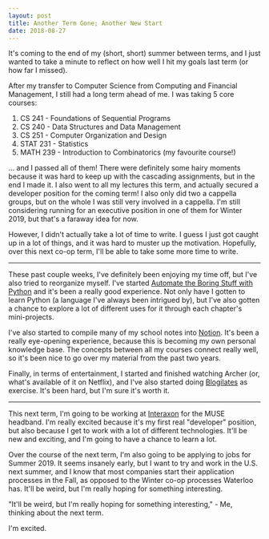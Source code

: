 ```yaml
---
layout: post
title: Another Term Gone; Another New Start
date: 2018-08-27
---
```


It's coming to the end of my (short, short) summer between terms, and I just wanted to take a minute to reflect on how well I hit my goals last term (or how far I missed).

After my transfer to Computer Science from Computing and Financial Management, I still had a long term ahead of me. I was taking 5 core courses:

1. CS 241 - Foundations of Sequential Programs
2. CS 240 - Data Structures and Data Management
3. CS 251 - Computer Organization and Design
4. STAT 231 - Statistics
5. MATH 239 - Introduction to Combinatorics (my favourite course!)

... and I passed all of them! There were definitely some hairy moments because it was hard to keep up with the cascading assignments, but in the end I made it. I also went to all my lectures this term, and actually secured a developer position for the coming term! I also only did two a cappella groups, but on the whole I was still very involved in a cappella. I'm still considering running for an executive position in one of them for Winter 2019, but that's a faraway idea for now.

However, I didn't actually take a lot of time to write. I guess I just got caught up in a lot of things, and it was hard to muster up the motivation. Hopefully, over this next co-op term, I'll be able to take some more time to write.

---

These past couple weeks, I've definitely been enjoying my time off, but I've also tried to reorganize myself. I've started [Automate the Boring Stuff with Python](https://automatetheboringstuff.com/) and it's been a really good experience. Not only have I gotten to learn Python (a language I've always been intrigued by), but I've also gotten a chance to explore a lot of different uses for it through each chapter's mini-projects.

I've also started to compile many of my school notes into [Notion](https://notion.so). It's been a really eye-opening experience, because this is becoming my own personal knowledge base. The concepts between all my courses connect really well, so it's been nice to go over my material from the past two years.

Finally, in terms of entertainment, I started and finished watching Archer (or, what's available of it on Netflix), and I've also started doing [Blogilates](https://www.blogilates.com) as exercise. It's been hard, but I'm sure it's worth it.

---

This next term, I'm going to be working at [Interaxon](http://www.choosemuse.com) for the MUSE headband. I'm really excited because it's my first real "developer" position, but also because I get to work with a lot of different technologies. It'll be new and exciting, and I'm going to have a chance to learn a lot.

Over the course of the next term, I'm also going to be applying to jobs for Summer 2019. It seems insanely early, but I want to try and work in the U.S. next summer, and I know that most companies start their application processes in the Fall, as opposed to the Winter co-op processes Waterloo has. It'll be weird, but I'm really hoping for something interesting.

"It'll be weird, but I'm really hoping for something interesting," - Me, thinking about the next term.

I'm excited.
